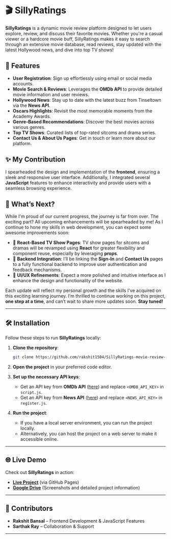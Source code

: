 # 🎬 SillyRatings 

**SillyRatings** is a dynamic movie review platform designed to let users explore, review, and discuss their favorite movies. Whether you're a casual viewer or a hardcore movie buff, SillyRatings makes it easy to search through an extensive movie database, read reviews, stay updated with the latest Hollywood news, and dive into top TV shows! 

## 🚀 Features  
- **User Registration**: Sign up effortlessly using email or social media accounts.  
- **Movie Search & Reviews**: Leverages the **OMDb API** to provide detailed movie information and user reviews.  
- **Hollywood News**: Stay up to date with the latest buzz from Tinseltown via the **News API**.  
- **Oscars Highlights**: Revisit the most memorable moments from the Academy Awards.  
- **Genre-Based Recommendations**: Discover the best movies across various genres.  
- **Top TV Shows**: Curated lists of top-rated sitcoms and drama series.  
- **Contact Us & About Us Pages**: Get in touch or learn more about our platform.

## ✨ My Contribution  
I spearheaded the design and implementation of the **frontend**, ensuring a sleek and responsive user interface. Additionally, I integrated several **JavaScript** features to enhance interactivity and provide users with a seamless browsing experience.

## 🔧 What’s Next?  
While I'm proud of our current progress, the journey is far from over. The exciting part? All upcoming enhancements will be spearheaded by me! As I continue to hone my skills in web development, you can expect some awesome improvements soon:

- 🌟 **React-Based TV Show Pages**: TV show pages for sitcoms and dramas will be revamped using **React** for greater flexibility and component reuse, especially by leveraging **props**.  
- 🔗 **Backend Integration**: I’ll be linking the **Sign-In** and **Contact Us** pages to a fully functional backend to improve user authentication and feedback mechanisms.  
- 🎨 **UI/UX Refinements**: Expect a more polished and intuitive interface as I enhance the design and functionality of the website.  

Each update will reflect my personal growth and the skills I've acquired on this exciting learning journey. I’m thrilled to continue working on this project, **one step at a time**, and can’t wait to share more updates soon. **Stay tuned!**

---

## 🛠️ Installation  

Follow these steps to run **SillyRatings** locally:

1. **Clone the repository**:  
   ```bash
   git clone https://github.com/rakshit1504/SillyRatings-movie-review-site.git
   ```

2. **Open the project** in your preferred code editor.

3. **Set up the necessary API keys**:  
   - Get an API key from **OMDb API** ([here](https://www.omdbapi.com/)) and replace `<OMDB_API_KEY>` in `script.js`.  
   - Get an API key from **News API** ([here](https://newsapi.org/)) and replace `<NEWS_API_KEY>` in `register.js`.

4. **Run the project**:  
   - If you have a local server environment, you can run the project locally.  
   - Alternatively, you can host the project on a web server to make it accessible online.

---

## 🌐 Live Demo  
Check out **SillyRatings** in action:  
- **[Live Project](https://rakshit1504.github.io/SillyRatings-movie-review-site/)** (via GitHub Pages)  
- **[Google Drive](https://docs.google.com/document/d/16zg02brFnIXujYh6WWJZden7n59JFFm8/edit?usp=sharing&ouid=113601754252652920446&rtpof=true&sd=true)** (Screenshots and detailed project information)

---

## 👥 Contributors 
- **Rakshit Bansal** – Frontend Development & JavaScript Features  
- **Sarthak Ray** – Collaboration & Support  

---
